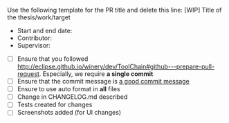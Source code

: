 Use the following template for the PR title and delete this line: [WIP] Title of the thesis/work/target

<!-- Replace this placeholder by a short description of the aim -->

- Start and end date: <!-- 2017-01-01 to 2017-08-01 -->
- Contributor: <!-- full name plus GitHub name -- e.g., Lukas Harzenetter, @lharzenetter -->
- Supervisor: <!-- full name plus GitHub name -- e.g., Karoline Saatkamp, @saatkamp -->

<!-- 
Replace this placeholder by a short description of the current state. What is done? What are the next steps?
Please update this description regularly.
-->

- [ ] Ensure that you followed http://eclipse.github.io/winery/dev/ToolChain#github---prepare-pull-request. Especially, we require **a single commit**
- [ ] Ensure that the commit message is [a good commit message](https://chris.beams.io/posts/git-commit/)
- [ ] Ensure to use auto format in **all** files
- [ ] Change in CHANGELOG.md described
- [ ] Tests created for changes
- [ ] Screenshots added (for UI changes)
